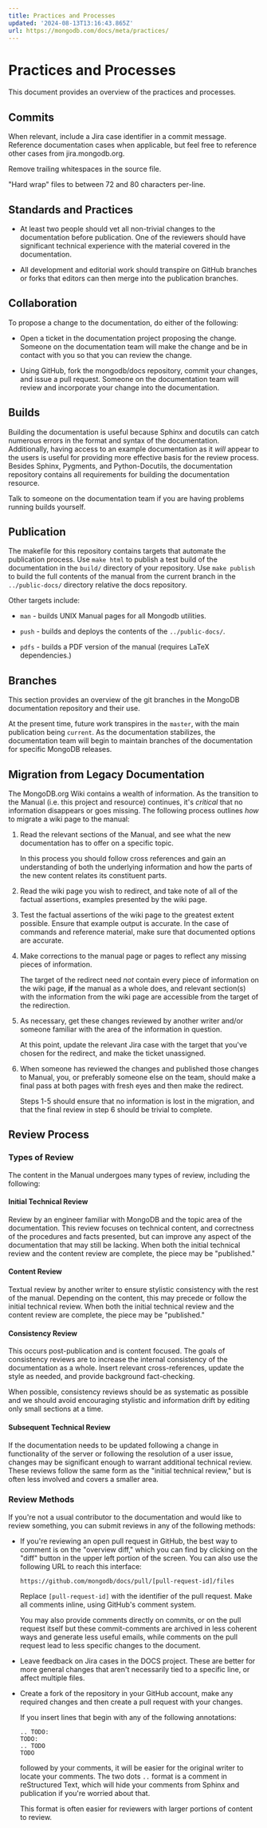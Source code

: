 ```yaml
---
title: Practices and Processes
updated: '2024-08-13T13:16:43.865Z'
url: https://mongodb.com/docs/meta/practices/
---
```


# Practices and Processes

This document provides an overview of the practices and processes.

## Commits

When relevant, include a Jira case identifier in a commit message. Reference documentation cases when applicable, but feel free to reference other cases from jira.mongodb.org.

Remove trailing whitespaces in the source file.

"Hard wrap" files to between 72 and 80 characters per-line.

## Standards and Practices

- At least two people should vet all non-trivial changes to the documentation before publication. One of the reviewers should have significant technical experience with the material covered in the documentation.

- All development and editorial work should transpire on GitHub branches or forks that editors can then merge into the publication branches.

## Collaboration

To propose a change to the documentation, do either of the following:

- Open a ticket in the documentation project proposing the change. Someone on the documentation team will make the change and be in contact with you so that you can review the change.

- Using GitHub, fork the mongodb/docs repository, commit your changes, and issue a pull request. Someone on the documentation team will review and incorporate your change into the documentation.

## Builds

Building the documentation is useful because Sphinx and docutils can catch numerous errors in the format and syntax of the documentation. Additionally, having access to an example documentation as it *will* appear to the users is useful for providing more effective basis for the review process. Besides Sphinx, Pygments, and Python-Docutils, the documentation repository contains all requirements for building the documentation resource.

Talk to someone on the documentation team if you are having problems running builds yourself.

## Publication

The makefile for this repository contains targets that automate the publication process. Use `make html` to publish a test build of the documentation in the `build/` directory of your repository. Use `make publish` to build the full contents of the manual from the current branch in the `../public-docs/` directory relative the docs repository.

Other targets include:

- `man` - builds UNIX Manual pages for all Mongodb utilities.

- `push` - builds and deploys the contents of the `../public-docs/`.

- `pdfs` - builds a PDF version of the manual (requires LaTeX dependencies.)

## Branches

This section provides an overview of the git branches in the MongoDB documentation repository and their use.

At the present time, future work transpires in the `master`, with the main publication being `current`. As the documentation stabilizes, the documentation team will begin to maintain branches of the documentation for specific MongoDB releases.

## Migration from Legacy Documentation

The MongoDB.org Wiki contains a wealth of information. As the transition to the Manual (i.e. this project and resource) continues, it's *critical* that no information disappears or goes missing. The following process outlines *how* to migrate a wiki page to the manual:

1. Read the relevant sections of the Manual, and see what the new documentation has to offer on a specific topic.

   In this process you should follow cross references and gain an understanding of both the underlying information and how the parts of the new content relates its constituent parts.

2. Read the wiki page you wish to redirect, and take note of all of the factual assertions, examples presented by the wiki page.

3. Test the factual assertions of the wiki page to the greatest extent possible. Ensure that example output is accurate. In the case of commands and reference material, make sure that documented options are accurate.

4. Make corrections to the manual page or pages to reflect any missing pieces of information.

   The target of the redirect need *not* contain every piece of information on the wiki page, **if** the manual as a whole does, and relevant section(s) with the information from the wiki page are accessible from the target of the redirection.

5. As necessary, get these changes reviewed by another writer and/or someone familiar with the area of the information in question.

   At this point, update the relevant Jira case with the target that you've chosen for the redirect, and make the ticket unassigned.

6. When someone has reviewed the changes and published those changes to Manual, you, or preferably someone else on the team, should make a final pass at both pages with fresh eyes and then make the redirect.

   Steps 1-5 should ensure that no information is lost in the migration, and that the final review in step 6 should be trivial to complete.

## Review Process

### Types of Review

The content in the Manual undergoes many types of review, including the following:

#### Initial Technical Review

Review by an engineer familiar with MongoDB and the topic area of the documentation. This review focuses on technical content, and correctness of the procedures and facts presented, but can improve any aspect of the documentation that may still be lacking. When both the initial technical review and the content review are complete, the piece may be "published."

#### Content Review

Textual review by another writer to ensure stylistic consistency with the rest of the manual. Depending on the content, this may precede or follow the initial technical review. When both the initial technical review and the content review are complete, the piece may be "published."

#### Consistency Review

This occurs post-publication and is content focused. The goals of consistency reviews are to increase the internal consistency of the documentation as a whole. Insert relevant cross-references, update the style as needed, and provide background fact-checking.

When possible, consistency reviews should be as systematic as possible and we should avoid encouraging stylistic and information drift by editing only small sections at a time.

#### Subsequent Technical Review

If the documentation needs to be updated following a change in functionality of the server or following the resolution of a user issue, changes may be significant enough to warrant additional technical review. These reviews follow the same form as the "initial technical review," but is often less involved and covers a smaller area.

### Review Methods

If you're not a usual contributor to the documentation and would like to review something, you can submit reviews in any of the following methods:

- If you're reviewing an open pull request in GitHub, the best way to comment is on the "overview diff," which you can find by clicking on the "diff" button in the upper left portion of the screen. You can also use the following URL to reach this interface:

  ```none
  https://github.com/mongodb/docs/pull/[pull-request-id]/files
  ```

  Replace `[pull-request-id]` with the identifier of the pull request. Make all comments inline, using GitHub's comment system.

  You may also provide comments directly on commits, or on the pull request itself but these commit-comments are archived in less coherent ways and generate less useful emails, while comments on the pull request lead to less specific changes to the document.

- Leave feedback on Jira cases in the DOCS project. These are better for more general changes that aren't necessarily tied to a specific line, or affect multiple files.

- Create a fork of the repository in your GitHub account, make any required changes and then create a pull request with your changes.

  If you insert lines that begin with any of the following annotations:

  ```none
  .. TODO:
  TODO:
  .. TODO
  TODO
  ```

  followed by your comments, it will be easier for the original writer to locate your comments. The two dots `..` format is a comment in reStructured Text, which will hide your comments from Sphinx and publication if you're worried about that.

  This format is often easier for reviewers with larger portions of content to review.